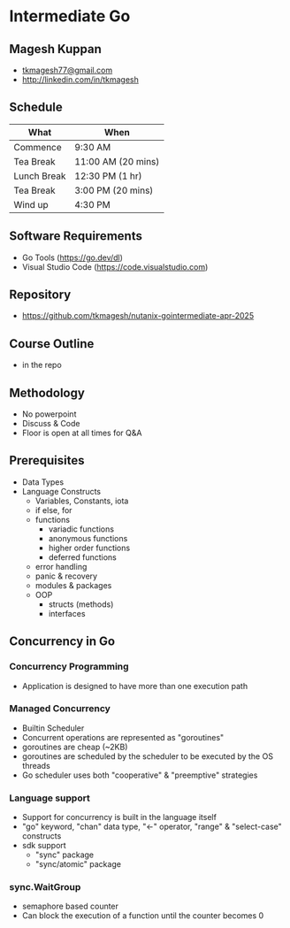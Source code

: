 # Intermediate Go

## Magesh Kuppan
- tkmagesh77@gmail.com
- http://linkedin.com/in/tkmagesh

## Schedule
| What | When |
|----|---|
| Commence | 9:30 AM |
| Tea Break  | 11:00 AM (20 mins) |
| Lunch Break | 12:30 PM (1 hr) |
| Tea Break | 3:00 PM (20 mins) |
| Wind up | 4:30 PM |

## Software Requirements
- Go Tools (https://go.dev/dl)
- Visual Studio Code (https://code.visualstudio.com)

## Repository
- https://github.com/tkmagesh/nutanix-gointermediate-apr-2025

## Course Outline
- in the repo

## Methodology
- No powerpoint
- Discuss & Code
- Floor is open at all times for Q&A

## Prerequisites
- Data Types
- Language Constructs
    - Variables, Constants, iota
    - if else, for
    - functions
        - variadic functions
        - anonymous functions
        - higher order functions
        - deferred functions
    - error handling
    - panic & recovery
    - modules & packages
    - OOP
        - structs (methods)
        - interfaces

## Concurrency in Go

### Concurrency Programming
- Application is designed to have more than one execution path

### Managed Concurrency
- Builtin Scheduler
- Concurrent operations are represented as "goroutines"
- goroutines are cheap (~2KB)
- goroutines are scheduled by the scheduler to be executed by the OS threads
- Go scheduler uses both "cooperative" & "preemptive" strategies

### Language support
- Support for concurrency is built in the language itself
- "go" keyword, "chan" data type, "<-" operator, "range" & "select-case" constructs
- sdk support
    - "sync" package
    - "sync/atomic" package

### sync.WaitGroup
- semaphore based counter
- Can block the execution of a function until the counter becomes 0




